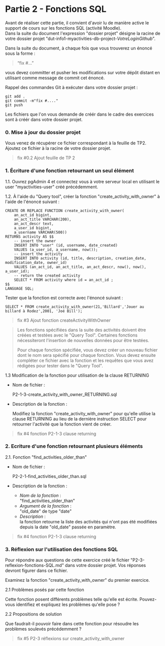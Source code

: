 # Partie 2 - Fonctions SQL

Avant de réaliser cette partie, il convient d'avoir lu de manière active le support de cours sur les fonctions SQL (activité Moodle).  
Dans la suite du document l'expression "dossier projet" désigne la racine de votre dossier projet "dut-info1-myactivities-db-project-*VotreLoginGithub*".

Dans la suite du document, à chaque fois que vous trouverez un énoncé  sous la forme :

> “fix #...”

vous devez committer et pusher les modifications sur votre dépôt distant en utilisant comme message de commit cet énoncé.

Rappel des commandes Git à exécuter dans votre dossier projet :

    git add .
    git commit -m"fix #...."
    git push

Les fichiers que l'on vous demande de créér dans le cadre des exercices sont à créér dans votre dossier projet.

### 0. Mise à jour du dossier projet 

Vous venez de récupérer ce fichier correspondant à la feuille de TP2. 
Ajoutez ce fichier à la racine de votre dossier projet.

> fix #0.2 Ajout feuille de TP 2

### 1. Écriture d'une fonction retournant un seul élément 

1.1. Ouvrez pgAdmin 4 et connectez vous à votre serveur local en utilisant le user "myactivities-user" créé précédemment.

1.2. À l'aide du "Query tool", créer la fonction "create_activity_with_owner" à l'aide de l'énoncé suivant :

    CREATE OR REPLACE FUNCTION create_activity_with_owner(
        an_act_id bigint, 
        an_act_title VARCHAR(200), 
        an_act_descr text, 
        a_user_id bigint,
        a_username VARCHAR(500)) 
    RETURNS activity AS $$
        -- insert the owner
        INSERT INTO "user" (id, username, date_created) 
        VALUES (a_user_id, a_username, now());
        -- insert the activity
        INSERT INTO activity (id, title, description, creation_date, modification_date, owner_id)
        VALUES (an_act_id, an_act_title, an_act_descr, now(), now(), a_user_id);
        -- return the created activity
        SELECT * FROM activity where id = an_act_id ;
    $$
    LANGUAGE SQL;

Tester que la fonction est correcte avec l'énoncé suivant :

    SELECT * FROM create_activity_with_owner(21,'Billard','Jouer au billard à Rodez',2001, 'Joé Bill');

> fix #3 Ajout fonction createActivityWithOwner

> Les fonctions spécifiées dans la suite des activités doivent être créées et testées avec le "Query Tool". Certaines fonctions nécessiteront l'insertion de nouvelles données pour être testées. 
>
>Pour chaque fonction spécifiée, vous devez créer un nouveau fichier dont le nom sera spécifié pour chaque fonction. Vous devez ensuite compléter ce fichier avec la fonction et les requêtes que vous avez rédigées pour tester dans le "Query Tool".

1.3 Modification de la fonction pour utilisation de la clause RETURNING

- Nom de fichier :  

    P2-1-3-create_activity_with_owner_RETURNING.sql

- Description de la fonction :  

    Modifiez la fonction "create_activity_with_owner" pour qu'elle utilise la clause RETURNING au lieu de la dernière instruction SELECT pour retourner l'activité que la fonction vient de créer.

> fix #4 fonction P2-1-3 clause returning

### 2. Ecriture d'une fonction retournant plusieurs éléments

2.1. Fonction "find_activities_older_than"

- Nom de fichier :  

    P2-2-1-find_activities_older_than.sql

- Description de la fonction :  

    - *Nom de la fonction* :  
    "find_activities_older_than"  
    - *Argument de la fonction* :  
    "old_date" de type "date"  
    - *Description* :   
    la fonction retourne la liste des activités qui n'ont pas été modifiées depuis la date "old_date" passée en paramètre.

> fix #4 fonction P2-1-3 clause returning

### 3. Réflexion sur l'utilisation des fonctions SQL

Pour répondre aux questions de cette exercice créé le fichier "P2-3-reflexion-fonctions-SQL.md" dans votre dossier projet. Vos réponses devront figurer dans ce fichier.

Examinez la fonction "create_activity_with_owner" du premier exercice.

2.1 Problèmes posés par cette fonction

Cette fonction posent différents problèmes telle qu'elle est écrite.
Pouvez-vous identifiez et expliquez les problèmes qu'elle pose ?


2.2 Propositions de solution

Que faudrait-il pouvoir faire dans cette fonction pour résoudre les problèmes soulevés précédemment ?

> fix #5 P2-3 réflexions sur create_activity_with_owner




